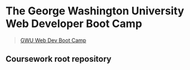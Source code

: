 # The George Washington University Web Developer Boot Camp
> [GWU Web Dev Boot Camp](https://bootcamp.cps.gwu.edu/coding/)

## Coursework root repository


